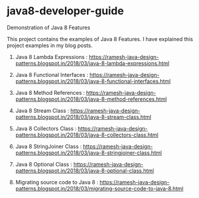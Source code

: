 # java8-developer-guide
Demonstration of Java 8 Features

This project contains the examples of Java 8 Features. I have explained this project examples in my blog posts.

1. Java 8 Lambda Expressions : https://ramesh-java-design-patterns.blogspot.in/2018/03/java-8-lambda-expressions.html

2. Java 8 Functional Interfaces : https://ramesh-java-design-patterns.blogspot.in/2018/03/java-8-functional-interfaces.html

3. Java 8 Method References : https://ramesh-java-design-patterns.blogspot.in/2018/03/java-8-method-references.html

4. Java 8 Stream Class : https://ramesh-java-design-patterns.blogspot.in/2018/03/java-8-stream-class.html

5. Java 8 Collectors Class : https://ramesh-java-design-patterns.blogspot.in/2018/03/java-8-collectors-class.html

6. Java 8 StringJoiner Class : https://ramesh-java-design-patterns.blogspot.in/2018/03/java-8-stringjoiner-class.html

7. Java 8 Optional Class : https://ramesh-java-design-patterns.blogspot.in/2018/03/java-8-optional-class.html

8. Migrating source code to Java 8 : https://ramesh-java-design-patterns.blogspot.in/2018/03/migrating-source-code-to-java-8.html
